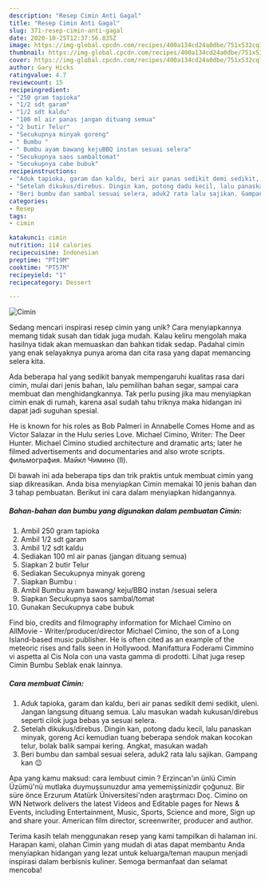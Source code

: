 ```yaml
---
description: "Resep Cimin Anti Gagal"
title: "Resep Cimin Anti Gagal"
slug: 371-resep-cimin-anti-gagal
date: 2020-10-25T12:37:56.835Z
image: https://img-global.cpcdn.com/recipes/400a134cd24a0dbe/751x532cq70/cimin-foto-resep-utama.jpg
thumbnail: https://img-global.cpcdn.com/recipes/400a134cd24a0dbe/751x532cq70/cimin-foto-resep-utama.jpg
cover: https://img-global.cpcdn.com/recipes/400a134cd24a0dbe/751x532cq70/cimin-foto-resep-utama.jpg
author: Gary Hicks
ratingvalue: 4.7
reviewcount: 15
recipeingredient:
- "250 gram tapioka"
- "1/2 sdt garam"
- "1/2 sdt kaldu"
- "100 ml air panas jangan dituang semua"
- "2 butir Telur"
- "Secukupnya minyak goreng"
- " Bumbu "
- " Bumbu ayam bawang kejuBBQ instan sesuai selera"
- "Secukupnya saos sambaltomat"
- "Secukupnya cabe bubuk"
recipeinstructions:
- "Aduk tapioka, garam dan kaldu, beri air panas sedikit demi sedikit, uleni. Jangan langsung dituang semua. Lalu masukan wadah kukusan/direbus seperti cilok juga bebas ya sesuai selera."
- "Setelah dikukus/direbus. Dingin kan, potong dadu kecil, lalu panaskan minyak, goreng Aci kemudian tuang beberapa sendok makan kocokan telur, bolak balik sampai kering. Angkat, masukan wadah"
- "Beri bumbu dan sambal sesuai selera, aduk2 rata lalu sajikan. Gampang kan 😉"
categories:
- Resep
tags:
- cimin

katakunci: cimin 
nutrition: 114 calories
recipecuisine: Indonesian
preptime: "PT19M"
cooktime: "PT57M"
recipeyield: "1"
recipecategory: Dessert

---
```



![Cimin](https://img-global.cpcdn.com/recipes/400a134cd24a0dbe/751x532cq70/cimin-foto-resep-utama.jpg)

Sedang mencari inspirasi resep cimin yang unik? Cara menyiapkannya memang tidak susah dan tidak juga mudah. Kalau keliru mengolah maka hasilnya tidak akan memuaskan dan bahkan tidak sedap. Padahal cimin yang enak selayaknya punya aroma dan cita rasa yang dapat memancing selera kita.

Ada beberapa hal yang sedikit banyak mempengaruhi kualitas rasa dari cimin, mulai dari jenis bahan, lalu pemilihan bahan segar, sampai cara membuat dan menghidangkannya. Tak perlu pusing jika mau menyiapkan cimin enak di rumah, karena asal sudah tahu triknya maka hidangan ini dapat jadi suguhan spesial.

He is known for his roles as Bob Palmeri in Annabelle Comes Home and as Victor Salazar in the Hulu series Love. Michael Cimino, Writer: The Deer Hunter. Michael Cimino studied architecture and dramatic arts; later he filmed advertisements and documentaries and also wrote scripts. фильмография. Майкл Чимино (II).


Di bawah ini ada beberapa tips dan trik praktis untuk membuat cimin yang siap dikreasikan. Anda bisa menyiapkan Cimin memakai 10 jenis bahan dan 3 tahap pembuatan. Berikut ini cara dalam menyiapkan hidangannya.

<!--inarticleads1-->

##### Bahan-bahan dan bumbu yang digunakan dalam pembuatan Cimin:

1. Ambil 250 gram tapioka
1. Ambil 1/2 sdt garam
1. Ambil 1/2 sdt kaldu
1. Sediakan 100 ml air panas (jangan dituang semua)
1. Siapkan 2 butir Telur
1. Sediakan Secukupnya minyak goreng
1. Siapkan  Bumbu :
1. Ambil  Bumbu ayam bawang/ keju/BBQ instan /sesuai selera
1. Siapkan Secukupnya saos sambal/tomat
1. Gunakan Secukupnya cabe bubuk


Find bio, credits and filmography information for Michael Cimino on AllMovie - Writer/producer/director Michael Cimino, the son of a Long Island-based music publisher. He is often cited as an example of the meteoric rises and falls seen in Hollywood. Manifattura Foderami Cimmino vi aspetta al Cis Nola con una vasta gamma di prodotti. Lihat juga resep Cimin Bumbu Seblak enak lainnya. 

<!--inarticleads2-->

##### Cara membuat Cimin:

1. Aduk tapioka, garam dan kaldu, beri air panas sedikit demi sedikit, uleni. Jangan langsung dituang semua. Lalu masukan wadah kukusan/direbus seperti cilok juga bebas ya sesuai selera.
1. Setelah dikukus/direbus. Dingin kan, potong dadu kecil, lalu panaskan minyak, goreng Aci kemudian tuang beberapa sendok makan kocokan telur, bolak balik sampai kering. Angkat, masukan wadah
1. Beri bumbu dan sambal sesuai selera, aduk2 rata lalu sajikan. Gampang kan 😉


Apa yang kamu maksud: cara lembuut cimin ? Erzincan&#39;ın ünlü Cimin Üzümü&#39;nü mutlaka duymuşsunuzdur ama yememişsinizdir çoğunuz. Bir süre önce Erzurum Atatürk Üniversitesi&#39;nden araştırmacı Doç. Cimino on WN Network delivers the latest Videos and Editable pages for News &amp; Events, including Entertainment, Music, Sports, Science and more, Sign up and share your. American film director, screenwriter, producer and author. 

Terima kasih telah menggunakan resep yang kami tampilkan di halaman ini. Harapan kami, olahan Cimin yang mudah di atas dapat membantu Anda menyiapkan hidangan yang lezat untuk keluarga/teman maupun menjadi inspirasi dalam berbisnis kuliner. Semoga bermanfaat dan selamat mencoba!
